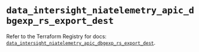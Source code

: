 # `data_intersight_niatelemetry_apic_dbgexp_rs_export_dest`

Refer to the Terraform Registry for docs: [`data_intersight_niatelemetry_apic_dbgexp_rs_export_dest`](https://registry.terraform.io/providers/ciscodevnet/intersight/1.0.71/docs/data-sources/niatelemetry_apic_dbgexp_rs_export_dest).
